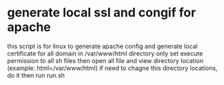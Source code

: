 # generate local ssl and congif for apache
this script is for linux to generate apache config and generate local certificate for all domain in /var/www/html directory
only set execute permission to all sh files
then open all file and view directory location (example: html=/var/www/html)
if need to chagne this directory locations, do it
then run run.sh
